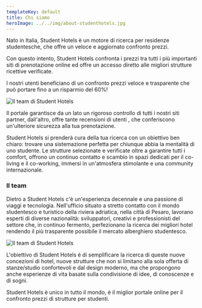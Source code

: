 ```yaml
---
templateKey: default
title: Chi siamo
heroImage: ../../img/about-studenthotels.jpg
---
```

Nato in Italia, Student Hotels è un motore di ricerca per residenze studentesche, che offre un veloce e aggiornato confronto prezzi.

Con questo intento, Student Hotels confronta i prezzi tra tutti i più importanti siti di prenotazione online ed offre un accesso diretto alle migliori strutture ricettive verificate.

I nostri utenti beneficiano di un confronto prezzi veloce e trasparente che può portare fino a un risparmio del 60%!

![Il team di Student Hotels](/img/team-studentshotels.jpg)

Il portale garantisce da un lato un rigoroso controllo di tutti i nostri siti partner, dall'altro, offre tante recensioni di utenti , che conferiscono un'ulteriore sicurezza alla tua prenotazione.

Student Hotels si prenderà cura della tua ricerca con un obiettivo ben chiaro: trovare una sistemazione perfetta per chiunque abbia la mentalità di uno studente. Le strutture selezionate e verificate oltre a garantire tutti i comfort, offrono un continuo contatto e scambio in spazi dedicati per il co-living e il co-working, immersi in un'atmosfera stimolante e una community internazionale.

### Il team

Dietro a Student Hotels c'è un'esperienza decennale e una passione di viaggi e tecnologia. Nell'ufficio situato a stretto contatto con il mondo studentesco e turistico della riviera adriatica, nella città di Pesaro, lavorano esperti di diverse nazionalità: sviluppatori, creativi e professionisti del settore che, in continuo fermento, perfezionano la ricerca dei migliori hotel rendendo il più trasparente possibile il mercato alberghiero studentesco.

![Il team di Student Hotels](/img/staff-studenthotels.jpg)

L'obiettivo di Student Hotels è di semplificare la ricerca di queste nuove concezioni di hotel, nuove strutture che non si limitano alla sola offerta di stanze/studio confortevoli e dal design moderno, ma che propongono anche esperienze di vita basate sulla condivisione di idee, di conoscenze e di sogni.

Student Hotels è unico in tutto il mondo, è il miglior portale online per il confronto prezzi di strutture per studenti.
